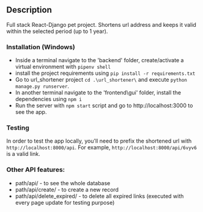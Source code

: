 ## Description

Full stack React-Django pet project. Shortens url address and keeps it valid within the selected period (up to 1 year).

### Installation (Windows)

- Inside a terminal navigate to the 'backend' folder, create/activate a virtual environment with `pipenv shell`
- install the project requirements using `pip install -r requirements.txt`
- Go to url_shortener project `cd .\url_shortener\` and execute `python manage.py runserver`.
- In another terminal navigate to the 'frontend\gui' folder, install the dependencies using `npm i`
- Run the server with `npm start` script and go to http://localhost:3000 to see the app.

### Testing

In order to test the app locally, you'll need to prefix the shortened url with `http://localhost:8000/api`. For example, `http://localhost:8000/api/6vyv6` is a valid link.

### Other API features:

- path/api/ - to see the whole database
- path/api/create/ - to create a new record
- path/api/delete_expired/ - to delete all expired links (executed with every page update for testing purpose)
